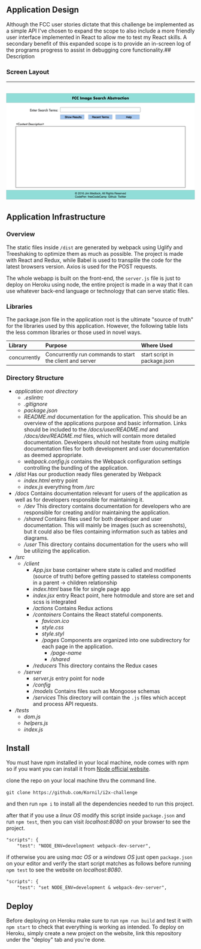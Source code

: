 ## Application Design

Although the FCC user stories dictate that this challenge be implemented as
a simple API I've chosen to expand the scope to also include a more friendly 
user interface implemented in React to allow me to test my React skills. A
secondary benefit of this expanded scope is to provide an in-screen log of
the programs progress to assist in debugging core functionality.## Description

### Screen Layout
---
![Screen Layout image](https://github.com/jdmedlock/imgabstract/blob/development/docs/shared/Image%20Search%20Abstraction.png "Screen Layout")
---

## Application Infrastructure

### Overview

The static files inside `/dist` are generated by webpack using Uglify and 
Treeshaking to optimize them as much as possible. The project is made with React 
and Redux, while Babel is used to transplile the code for the latest browsers 
version. Axios is used for the POST requests.

The whole webapp is built on the front-end, the `server.js` file is just to 
deploy on Heroku using node, the entire project is made in a way that it can use whatever back-end language or technology that can serve static files.

### Libraries

The package.json file in the application root is the ultimate "source of truth" 
for the libraries used by this application. However, the following table lists
the less common libraries or those used in novel ways.

| Library              | Purpose                    | Where Used                     
|:-------------------- |:-------------------------- |:-------------------------- 
| concurrently         | Concurrently run commands to start the client and server | start script in package.json 

### Directory Structure

- *application root directory*
  - *.eslintrc*
  - *.gitignore*
  - *package.json*
  - *README.md* documentation for the application. This should be an overview
  of the applications purpose and basic information. Links should be included
  to the */docs/user/README.md* and */docs/dev/README.md* files, which will
  contain more detailed documentation. Developers should not hesitate from 
  using multiple documentation files for both development and user documentation
  as deemed appropriate.
  - *webpack.config.js* contains the Webpack configuration settings controlling
  the bundling of the application.
- */dist* Has our production ready files generated by Webpack
  - *index.html* entry point
  - *index.js* everything from */src*
- */docs* Contains documentation relevant for users of the application as well
as for developers responsible for maintaining it.
  - */dev* This directory contains documentation for developers who are
  responsible for creating and/or maintaining the application.
  - */shared* Contains files used for both developer and user documentation. 
  This will mainly be images (such as screenshots), but it could also be files
  containing information such as tables and diagrams.
  - */user* This directory contains documentation for the users who will be
  utilizing the application.
- */src*
  - */client*
    - *App.jsx* base container where state is called and modified (source of 
    truth) before getting passed to stateless components in a parent -> children relationship
    - *index.html* base file for single page app
    - *index.jsx* entry React point, here hotmodule and store are set and scss 
    is integrated 
    - */actions* Contains Redux actions
    - */containers* Contains the React stateful components. 
      - *favicon.ico*
      - *style.css*
      - *style.styl*
      - */pages* Components are organized into one subdirectory for each page 
      in the application.
        - */page-name*
        - */shared*
    - */reducers* This directory contains the Redux cases
  - */server*
    - *server.js* entry point for node
    - */config*
    - */models* Contains files such as Mongoose schemas
    - */services* This directory will contain the `.js` files which accept
    and process API requests.
- */tests*
  - *dom.js*
  - *helpers.js*
  - *index.js*

## Install

You must have npm installed in your local machine, node comes with npm so if you want you can install it from [Node official website](https://nodejs.org/en/).

clone the repo on your local machine thru the command line.

`git clone https://github.com/Kornil/i2x-challenge`

and then run `npm i` to install all the dependencies needed to run this project.

after that if you use a *linux OS* modify this script inside `package.json` and run `npm test`, then you can visit _localhost:8080_ on your browser to see the project.

```
"scripts": {
    "test": "NODE_ENV=development webpack-dev-server",
```

if otherwise you are using *mac OS* or a *windows OS* just open `package.json` on your editor and verify the start script matches as follows before running `npm test` to see the website on _localhost:8080_.

```
"scripts": {
    "test": "set NODE_ENV=development & webpack-dev-server",
```

## Deploy

Before deploying on Heroku make sure to run `npm run build` and test it with `npm start` to check that everything is working as intended.
To deploy on Heroku, simply create a new project on the website, link this repository under the "deploy" tab and you're done.